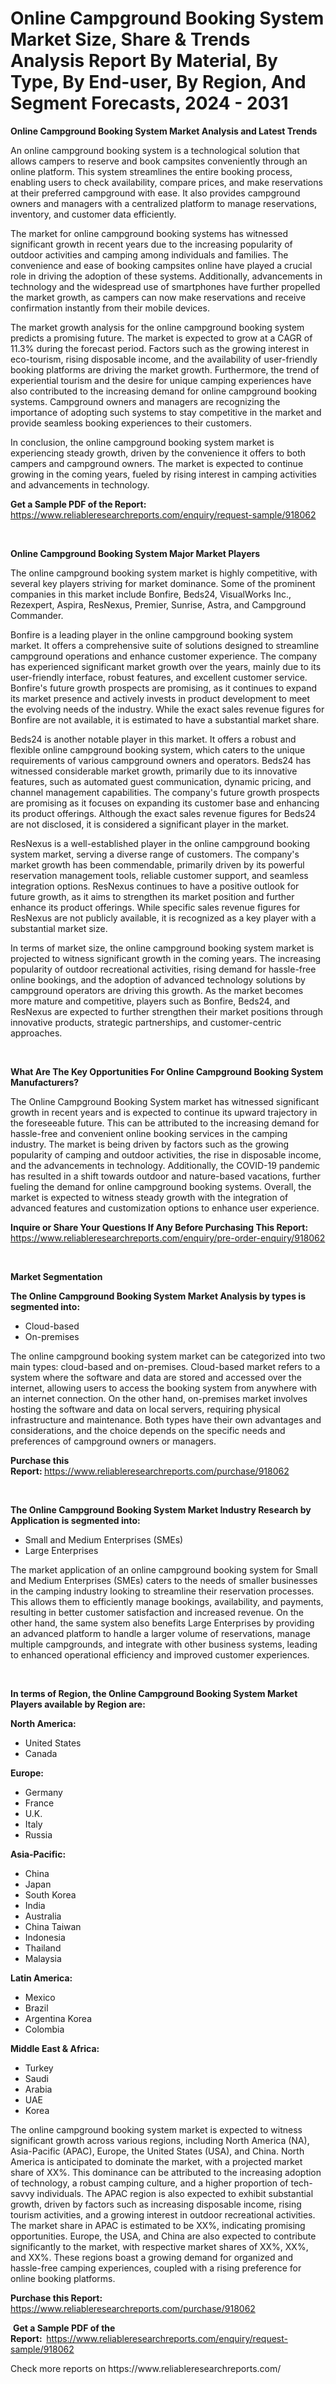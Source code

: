 <p><h1>Online Campground Booking System Market Size, Share & Trends Analysis Report By Material, By Type, By End-user, By Region, And Segment Forecasts, 2024 - 2031</h1></p><p><strong>Online Campground Booking System Market Analysis and Latest Trends</strong></p>
<p><p>An online campground booking system is a technological solution that allows campers to reserve and book campsites conveniently through an online platform. This system streamlines the entire booking process, enabling users to check availability, compare prices, and make reservations at their preferred campground with ease. It also provides campground owners and managers with a centralized platform to manage reservations, inventory, and customer data efficiently.</p><p>The market for online campground booking systems has witnessed significant growth in recent years due to the increasing popularity of outdoor activities and camping among individuals and families. The convenience and ease of booking campsites online have played a crucial role in driving the adoption of these systems. Additionally, advancements in technology and the widespread use of smartphones have further propelled the market growth, as campers can now make reservations and receive confirmation instantly from their mobile devices.</p><p>The market growth analysis for the online campground booking system predicts a promising future. The market is expected to grow at a CAGR of 11.3% during the forecast period. Factors such as the growing interest in eco-tourism, rising disposable income, and the availability of user-friendly booking platforms are driving the market growth. Furthermore, the trend of experiential tourism and the desire for unique camping experiences have also contributed to the increasing demand for online campground booking systems. Campground owners and managers are recognizing the importance of adopting such systems to stay competitive in the market and provide seamless booking experiences to their customers.</p><p>In conclusion, the online campground booking system market is experiencing steady growth, driven by the convenience it offers to both campers and campground owners. The market is expected to continue growing in the coming years, fueled by rising interest in camping activities and advancements in technology.</p></p>
<p><strong>Get a Sample PDF of the Report:&nbsp;</strong> <a href="https://www.reliableresearchreports.com/enquiry/request-sample/918062">https://www.reliableresearchreports.com/enquiry/request-sample/918062</a></p>
<p>&nbsp;</p>
<p><strong>Online Campground Booking System Major Market Players</strong></p>
<p><p>The online campground booking system market is highly competitive, with several key players striving for market dominance. Some of the prominent companies in this market include Bonfire, Beds24, VisualWorks Inc., Rezexpert, Aspira, ResNexus, Premier, Sunrise, Astra, and Campground Commander. </p><p>Bonfire is a leading player in the online campground booking system market. It offers a comprehensive suite of solutions designed to streamline campground operations and enhance customer experience. The company has experienced significant market growth over the years, mainly due to its user-friendly interface, robust features, and excellent customer service. Bonfire's future growth prospects are promising, as it continues to expand its market presence and actively invests in product development to meet the evolving needs of the industry. While the exact sales revenue figures for Bonfire are not available, it is estimated to have a substantial market share.</p><p>Beds24 is another notable player in this market. It offers a robust and flexible online campground booking system, which caters to the unique requirements of various campground owners and operators. Beds24 has witnessed considerable market growth, primarily due to its innovative features, such as automated guest communication, dynamic pricing, and channel management capabilities. The company's future growth prospects are promising as it focuses on expanding its customer base and enhancing its product offerings. Although the exact sales revenue figures for Beds24 are not disclosed, it is considered a significant player in the market.</p><p>ResNexus is a well-established player in the online campground booking system market, serving a diverse range of customers. The company's market growth has been commendable, primarily driven by its powerful reservation management tools, reliable customer support, and seamless integration options. ResNexus continues to have a positive outlook for future growth, as it aims to strengthen its market position and further enhance its product offerings. While specific sales revenue figures for ResNexus are not publicly available, it is recognized as a key player with a substantial market size.</p><p>In terms of market size, the online campground booking system market is projected to witness significant growth in the coming years. The increasing popularity of outdoor recreational activities, rising demand for hassle-free online bookings, and the adoption of advanced technology solutions by campground operators are driving this growth. As the market becomes more mature and competitive, players such as Bonfire, Beds24, and ResNexus are expected to further strengthen their market positions through innovative products, strategic partnerships, and customer-centric approaches.</p></p>
<p>&nbsp;</p>
<p><strong>What Are The Key Opportunities For Online Campground Booking System Manufacturers?</strong></p>
<p><p>The Online Campground Booking System market has witnessed significant growth in recent years and is expected to continue its upward trajectory in the foreseeable future. This can be attributed to the increasing demand for hassle-free and convenient online booking services in the camping industry. The market is being driven by factors such as the growing popularity of camping and outdoor activities, the rise in disposable income, and the advancements in technology. Additionally, the COVID-19 pandemic has resulted in a shift towards outdoor and nature-based vacations, further fueling the demand for online campground booking systems. Overall, the market is expected to witness steady growth with the integration of advanced features and customization options to enhance user experience.</p></p>
<p><strong>Inquire or Share Your Questions If Any Before Purchasing This Report:</strong> <a href="https://www.reliableresearchreports.com/enquiry/pre-order-enquiry/918062">https://www.reliableresearchreports.com/enquiry/pre-order-enquiry/918062</a></p>
<p>&nbsp;</p>
<p><strong>Market Segmentation</strong></p>
<p><strong>The Online Campground Booking System Market Analysis by types is segmented into:</strong></p>
<p><ul><li>Cloud-based</li><li>On-premises</li></ul></p>
<p><p>The online campground booking system market can be categorized into two main types: cloud-based and on-premises. Cloud-based market refers to a system where the software and data are stored and accessed over the internet, allowing users to access the booking system from anywhere with an internet connection. On the other hand, on-premises market involves hosting the software and data on local servers, requiring physical infrastructure and maintenance. Both types have their own advantages and considerations, and the choice depends on the specific needs and preferences of campground owners or managers.</p></p>
<p><strong>Purchase this Report:&nbsp;</strong><a href="https://www.reliableresearchreports.com/purchase/918062">https://www.reliableresearchreports.com/purchase/918062</a></p>
<p>&nbsp;</p>
<p><strong>The Online Campground Booking System Market Industry Research by Application is segmented into:</strong></p>
<p><ul><li>Small and Medium Enterprises (SMEs)</li><li>Large Enterprises</li></ul></p>
<p><p>The market application of an online campground booking system for Small and Medium Enterprises (SMEs) caters to the needs of smaller businesses in the camping industry looking to streamline their reservation processes. This allows them to efficiently manage bookings, availability, and payments, resulting in better customer satisfaction and increased revenue. On the other hand, the same system also benefits Large Enterprises by providing an advanced platform to handle a larger volume of reservations, manage multiple campgrounds, and integrate with other business systems, leading to enhanced operational efficiency and improved customer experiences.</p></p>
<p>&nbsp;</p>
<p><strong>In terms of Region, the Online Campground Booking System Market Players available by Region are:</strong></p>
<p>
    <p> <strong> North America: </strong>
        <ul>
            <li>United States</li>
            <li>Canada</li>
        </ul>
        </p> 
    <p> <strong> Europe: </strong>
        <ul>
            <li>Germany</li>
            <li>France</li>
            <li>U.K.</li>
            <li>Italy</li>
            <li>Russia</li>
        </ul>
        </p> 
    <p> <strong> Asia-Pacific: </strong>
        <ul>
            <li>China</li>
            <li>Japan</li>
            <li>South Korea</li>
            <li>India</li>
            <li>Australia</li>
            <li>China Taiwan</li>
            <li>Indonesia</li>
            <li>Thailand</li>
            <li>Malaysia</li>
        </ul>
        </p> 
    <p> <strong> Latin America: </strong>
        <ul>
            <li>Mexico</li>
            <li>Brazil</li>
            <li>Argentina Korea</li>
            <li>Colombia</li>
        </ul>
        </p> 
    <p> <strong> Middle East & Africa: </strong>
        <ul>
            <li>Turkey</li>
            <li>Saudi</li>
            <li>Arabia</li>
            <li>UAE</li>
            <li>Korea</li>
        </ul>
    </p>
    </p>
<p><p>The online campground booking system market is expected to witness significant growth across various regions, including North America (NA), Asia-Pacific (APAC), Europe, the United States (USA), and China. North America is anticipated to dominate the market, with a projected market share of XX%. This dominance can be attributed to the increasing adoption of technology, a robust camping culture, and a higher proportion of tech-savvy individuals. The APAC region is also expected to exhibit substantial growth, driven by factors such as increasing disposable income, rising tourism activities, and a growing interest in outdoor recreational activities. The market share in APAC is estimated to be XX%, indicating promising opportunities. Europe, the USA, and China are also expected to contribute significantly to the market, with respective market shares of XX%, XX%, and XX%. These regions boast a growing demand for organized and hassle-free camping experiences, coupled with a rising preference for online booking platforms.</p></p>
<p><strong>Purchase this Report: </strong><a href="https://www.reliableresearchreports.com/purchase/918062">https://www.reliableresearchreports.com/purchase/918062</a></p>
<p>&nbsp;<strong>Get a Sample PDF of the Report:&nbsp;&nbsp;</strong><a href="https://www.reliableresearchreports.com/enquiry/request-sample/918062">https://www.reliableresearchreports.com/enquiry/request-sample/918062</a></p>
<p><strong></strong></p>
<p>Check more reports on https://www.reliableresearchreports.com/</p>